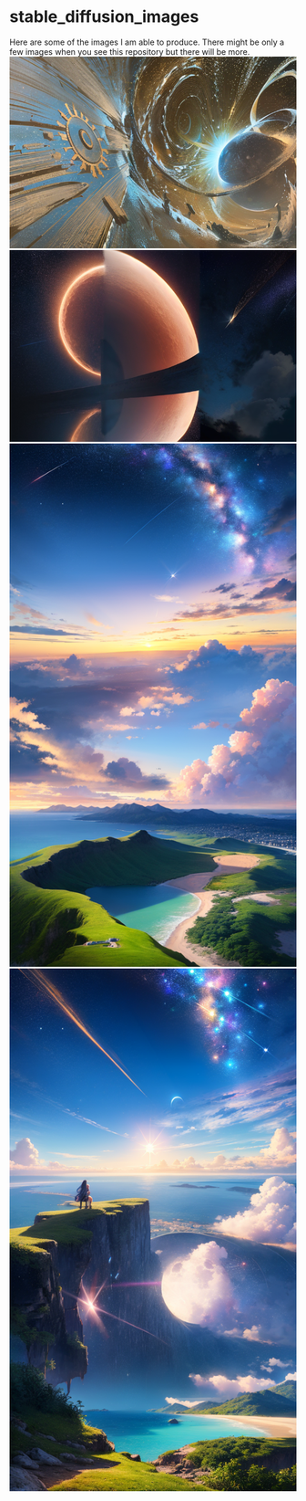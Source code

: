 # stable_diffusion_images
Here are some of the images I am able to produce. There might be only a few images when you see this repository but there will be more.
![alt text](./img1.png)
![alt text](./img2.png)
![alt text](./img3.png)
![alt text](./img4.png)